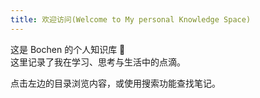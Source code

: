 ```yaml
---
title: 欢迎访问(Welcome to My personal Knowledge Space)
---
```


这是 Bochen 的个人知识库 🚀  
这里记录了我在学习、思考与生活中的点滴。

点击左边的目录浏览内容，或使用搜索功能查找笔记。

